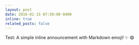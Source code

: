 ```yaml
---
layout: post
date: 2016-01-15 07:59:00-0400
inline: true
related_posts: false
---
```


Test: A simple inline announcement with Markdown emoji! :sparkles: :smile:
